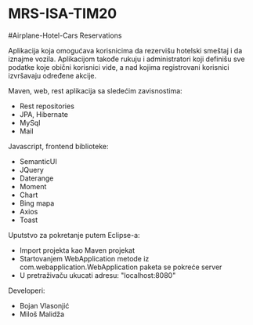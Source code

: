 # MRS-ISA-TIM20

#Airplane-Hotel-Cars Reservations

Aplikacija koja omogućava korisnicima da rezervišu hotelski smeštaj i da iznajme vozila. Aplikacijom takođe rukuju i administratori koji definišu sve podatke koje obični korisnici vide, a nad kojima registrovani korisnici izvršavaju određene akcije. 

Maven, web, rest aplikacija sa sledećim zavisnostima:
- Rest repositories
- JPA, Hibernate
- MySql
- Mail

Javascript, frontend biblioteke:
- SemanticUI
- JQuery
- Daterange
- Moment
- Chart
- Bing mapa
- Axios
- Toast

Uputstvo za pokretanje putem Eclipse-a:
- Import projekta kao Maven projekat
- Startovanjem WebApplication metode iz com.webapplication.WebApplication paketa se pokreće server
- U pretraživaču ukucati adresu: "localhost:8080"


Developeri:
- Bojan Vlasonjić
- Miloš Malidža

